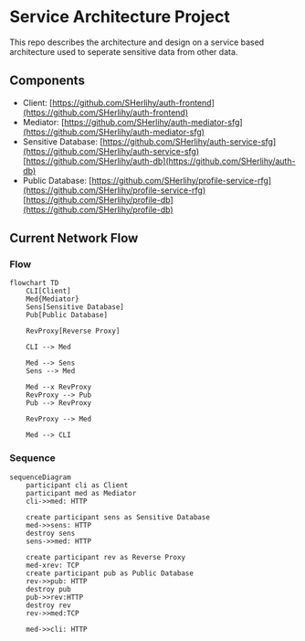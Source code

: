 # Service Architecture Project

This repo describes the architecture and design on a service based architecture used to seperate sensitive data from other data.

## Components
- Client: [https://github.com/SHerlihy/auth-frontend](https://github.com/SHerlihy/auth-frontend)
- Mediator: [https://github.com/SHerlihy/auth-mediator-sfg](https://github.com/SHerlihy/auth-mediator-sfg)
- Sensitive Database: [https://github.com/SHerlihy/auth-service-sfg](https://github.com/SHerlihy/auth-service-sfg) [https://github.com/SHerlihy/auth-db](https://github.com/SHerlihy/auth-db)
- Public Database: [https://github.com/SHerlihy/profile-service-rfg](https://github.com/SHerlihy/profile-service-rfg) [https://github.com/SHerlihy/profile-db](https://github.com/SHerlihy/profile-db)

## Current Network Flow

### Flow
```mermaid
flowchart TD
    CLI[Client]
    Med{Mediator}
    Sens[Sensitive Database]
    Pub[Public Database]

    RevProxy[Reverse Proxy]

    CLI --> Med

    Med --> Sens
    Sens --> Med

    Med --x RevProxy
    RevProxy --> Pub
    Pub --> RevProxy

    RevProxy --> Med

    Med --> CLI
```

### Sequence
```mermaid
sequenceDiagram
    participant cli as Client
    participant med as Mediator
    cli->>med: HTTP

    create participant sens as Sensitive Database
    med->>sens: HTTP
    destroy sens
    sens->>med: HTTP

    create participant rev as Reverse Proxy
    med-xrev: TCP
    create participant pub as Public Database
    rev->>pub: HTTP
    destroy pub
    pub->>rev:HTTP
    destroy rev
    rev->>med:TCP

    med->>cli: HTTP
```

